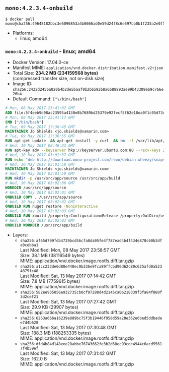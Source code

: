 ## `mono:4.2.3.4-onbuild`

```console
$ docker pull mono@sha256:49648182bbc3e6096853a4b0666ad0e59d24f8c6e597bb0b1f235a2e0f558a7e
```

-	Platforms:
	-	linux; amd64

### `mono:4.2.3.4-onbuild` - linux; amd64

-	Docker Version: 17.04.0-ce
-	Manifest MIME: `application/vnd.docker.distribution.manifest.v2+json`
-	Total Size: **234.2 MB (234159568 bytes)**  
	(compressed transfer size, not on-disk size)
-	Image ID: `sha256:2432d2456a020b4b2de5baaf9b2b6592b8a6b88893ae99b43309eb9c766e26b4`
-	Default Command: `["\/bin\/bash"]`

```dockerfile
# Mon, 08 May 2017 23:41:02 GMT
ADD file:5f4eeb9d08ac23595a4130e8b7689bd25379e92fecf5f62e18ea0f1c95d73c33 in / 
# Mon, 08 May 2017 23:41:17 GMT
CMD ["/bin/bash"]
# Tue, 09 May 2017 17:36:45 GMT
MAINTAINER Jo Shields <jo.shields@xamarin.com>
# Tue, 09 May 2017 17:36:55 GMT
RUN apt-get update 	&& apt-get install -y curl 	&& rm -rf /var/lib/apt/lists/*
# Wed, 10 May 2017 02:46:23 GMT
RUN apt-key adv --keyserver hkp://keyserver.ubuntu.com:80 --recv-keys 3FA7E0328081BFF6A14DA29AA6A19B38D3D831EF
# Wed, 10 May 2017 03:01:37 GMT
RUN echo "deb http://download.mono-project.com/repo/debian wheezy/snapshots/4.2.3.4 main" > /etc/apt/sources.list.d/mono-xamarin.list 	&& apt-get update 	&& apt-get install -y mono-devel ca-certificates-mono fsharp mono-vbnc nuget 	&& rm -rf /var/lib/apt/lists/*
# Wed, 10 May 2017 03:01:58 GMT
MAINTAINER Jo Shields <jo.shields@xamarin.com>
# Wed, 10 May 2017 03:01:59 GMT
RUN mkdir -p /usr/src/app/source /usr/src/app/build
# Wed, 10 May 2017 03:02:00 GMT
WORKDIR /usr/src/app/source
# Wed, 10 May 2017 03:02:01 GMT
ONBUILD COPY . /usr/src/app/source
# Wed, 10 May 2017 03:02:02 GMT
ONBUILD RUN nuget restore -NonInteractive
# Wed, 10 May 2017 03:02:03 GMT
ONBUILD RUN xbuild /property:Configuration=Release /property:OutDir=/usr/src/app/build/
# Wed, 10 May 2017 03:02:03 GMT
ONBUILD WORKDIR /usr/src/app/build
```

-	Layers:
	-	`sha256:af65d799fdb4729bcd56cfa8da95fe4f787ead4b4f434e878c60b3dfa0cebba1`  
		Last Modified: Mon, 08 May 2017 23:58:57 GMT  
		Size: 38.1 MB (38116549 bytes)  
		MIME: application/vnd.docker.image.rootfs.diff.tar.gzip
	-	`sha256:a1cc233de6d80e440ec9b336e9fca89ffcbd96d62c80c625afd0a5234875fc48`  
		Last Modified: Sat, 13 May 2017 07:14:42 GMT  
		Size: 7.8 MB (7759615 bytes)  
		MIME: application/vnd.docker.image.rootfs.diff.tar.gzip
	-	`sha256:582ee935056e932735cb0cf97288d4d2145ca06218339f3fa84f880f3d2cef21`  
		Last Modified: Sat, 13 May 2017 07:27:42 GMT  
		Size: 29.9 KB (29907 bytes)  
		MIME: application/vnd.docker.image.rootfs.diff.tar.gzip
	-	`sha256:6263a66ba16239e889bc75f3b19446f958d59a28e362e6bed5ddbadee7d4b628`  
		Last Modified: Sat, 13 May 2017 07:30:48 GMT  
		Size: 188.3 MB (188253335 bytes)  
		MIME: application/vnd.docker.image.rootfs.diff.tar.gzip
	-	`sha256:dfd4b84d148eee28abbe76743662fe3b2d68ec93cdc4944c6acd55617f4b59ef`  
		Last Modified: Sat, 13 May 2017 07:31:42 GMT  
		Size: 162.0 B  
		MIME: application/vnd.docker.image.rootfs.diff.tar.gzip
